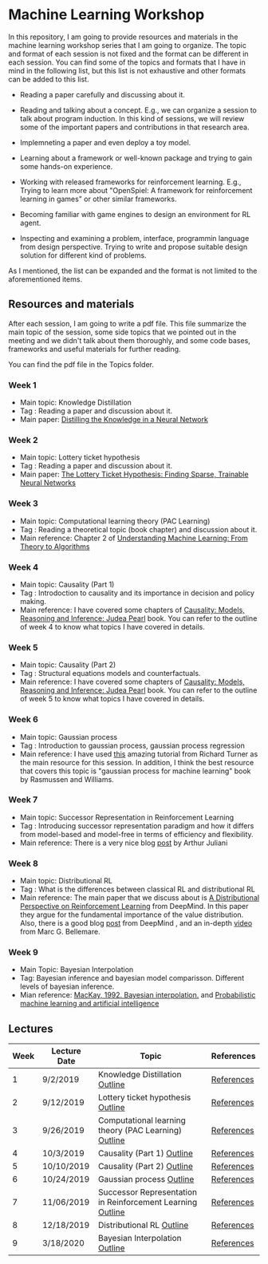 # Machine Learning Workshop

In this repository, I am going to provide resources and materials in the machine learning workshop series that I am going to organize.
The topic and format of each session is not fixed and the format can be different in each session. You can find some of the topics and formats
that I have in mind in the following list, but this list is not exhaustive and other formats can be added to this list.

- Reading a paper carefully and discussing about it.

- Reading and talking about a concept. E.g., we can organize a session to talk about program induction. In this kind of sessions, we will
review some of the important papers and contributions in that research area.

- Implemneting a paper and even deploy a toy model.

- Learning about a framework or well-known package and trying to gain some hands-on experience.

- Working with released frameworks for reinforcement learning. E.g., Trying to learn more about "OpenSpiel: A framework for reinforcement learning in games"
or other similar frameworks.

- Becoming familiar with game engines to design an environment for RL agent.

- Inspecting and examining a problem, interface, programmin language from design perspective. Trying to write and propose suitable design
solution for different kind of problems.

As I mentioned, the list can be expanded and the format is not limited to the aforementioned items.

## Resources and materials

After each session, I am going to write a pdf file. This file summarize the main topic of the session, some side topics that we pointed out in the
meeting and we didn't talk about them thoroughly, and some code bases, frameworks and useful materials for further reading.

You can find the pdf file in the Topics folder.

### Week 1

- Main topic: Knowledge Distillation
- Tag : Reading a paper and discussion about it.
- Main paper: [Distilling the Knowledge in a Neural Network](https://arxiv.org/abs/1503.02531)

### Week 2

- Main topic: Lottery ticket hypothesis
- Tag : Reading a paper and discussion about it.
- Main paper: [The Lottery Ticket Hypothesis: Finding Sparse, Trainable Neural Networks](https://arxiv.org/abs/1803.03635)

### Week 3

- Main topic: Computational learning theory (PAC Learning)
- Tag : Reading a theoretical topic (book chapter) and discussion about it.
- Main reference: Chapter 2 of [Understanding Machine Learning: From Theory to Algorithms](https://www.cs.huji.ac.il/~shais/UnderstandingMachineLearning/understanding-machine-learning-theory-algorithms.pdf)

### Week 4

- Main topic: Causality (Part 1)
- Tag : Introdoction to causality and its importance in decision and policy making.
- Main reference: I have covered some chapters of [Causality: Models, Reasoning and Inference: Judea Pearl](https://www.amazon.com/Causality-Reasoning-Inference-Judea-Pearl/dp/052189560X) book. You can refer to the outline of week 4 to know what topics I have covered in details.

### Week 5

- Main topic: Causality (Part 2)
- Tag : Structural equations models and counterfactuals.
- Main reference: I have covered some chapters of [Causality: Models, Reasoning and Inference: Judea Pearl](https://www.amazon.com/Causality-Reasoning-Inference-Judea-Pearl/dp/052189560X) book. You can refer to the outline of week 5 to know what topics I have covered in details.

### Week 6

- Main topic: Gaussian process
- Tag : Introduction to gaussian process, gaussian process regression
- Main reference: I have used [this](https://www.youtube.com/watch?v=92-98SYOdlY) amazing tutorial from Richard Turner as the main resource for this session.
In addition, I think the best resource that covers this topic is "gaussian process for machine learning" book by Rasmussen and Williams.

### Week 7

- Main topic: Successor Representation in Reinforcement Learning
- Tag : Introducing successor representation paradigm and how it differs from model-based and model-free in terms of efficiency and flexibility.
- Main reference: There is a very nice blog [post](https://medium.com/@awjuliani/the-present-in-terms-of-the-future-successor-representations-in-reinforcement-learning-316b78c5fa3) by Arthur Juliani

### Week 8

- Main topic: Distributional RL
- Tag : What is the differences between classical RL and distributional RL
- Main reference: The main paper that we discuss about is [A Distributional Perspective on Reinforcement Learning](https://deepmind.com/research/publications/distributional-perspective-reinforcement-learning)
from DeepMind. In this paper they argue for the fundamental importance of the value distribution. Also, there is a good blog [post](https://deepmind.com/blog/article/going-beyond-average-reinforcement-learning) from DeepMind
, and an in-depth [video](https://www.youtube.com/watch?v=ba_l8IKoMvU) from Marc G. Bellemare.  

### Week 9

- Main Topic: Bayesian Interpolation
- Tag: Bayesian inference and bayesian model comparisson. Different levels of bayesian inference.
- Mian reference: [MacKay, 1992. Bayesian interpolation.](https://authors.library.caltech.edu/13792/1/MACnc92a.pdf) and [
Probabilistic machine learning and artificial intelligence](https://www.nature.com/articles/nature14541)

## Lectures

| Week            | Lecture Date   |  Topic      |  References               |
| --------------- |----------------| ------------|---------------------------|
| 1 | 9/2/2019    | Knowledge Distillation [Outline](https://github.com/HFooladi/ml_workshop/blob/master/Topics/01_outline_knowledge%20Distillation.pdf) |  [References](doc/refs.md#week1)  |
| 2 | 9/12/2019   | Lottery ticket hypothesis [Outline](https://github.com/HFooladi/ml_workshop/blob/master/Topics/02_ouline_lottery_ticket_hypothesis.pdf) |  [References](doc/refs.md#week2)  |
| 3 | 9/26/2019   | Computational learning theory (PAC Learning) [Outline](https://github.com/HFooladi/ml_workshop/blob/master/Topics/03_outline_computational_learning_theory.pdf)  |  [References](doc/refs.md#week3)  |
| 4 | 10/3/2019   | Causality (Part 1) [Outline](https://github.com/HFooladi/ml_workshop/blob/master/Topics/04_outline_causality(part1).pdf) |  [References](doc/refs.md#week4)  |
| 5 | 10/10/2019  | Causality (Part 2) [Outline](https://github.com/HFooladi/ml_workshop/blob/master/Topics/05_outline_causality(part2).pdf) |  [References](doc/refs.md#week5)  |
| 6 | 10/24/2019  | Gaussian process [Outline](https://github.com/HFooladi/ml_workshop/blob/master/Topics/06_outline_gaussian_process.pdf) |  [References](doc/refs.md#week6)  |
| 7 | 11/06/2019  | Successor Representation in Reinforcement Learning [Outline](https://github.com/HFooladi/ml_workshop/blob/master/Topics/07_outline_successor_representation.pdf) |  [References](doc/refs.md#week7)  |
| 8 | 12/18/2019  | Distributional RL [Outline](https://github.com/HFooladi/ml_workshop/blob/master/Topics/08_outline_distributional_rl.pdf) |  [References](doc/refs.md#week8)  |
| 9 | 3/18/2020   | Bayesian Interpolation [Outline](https://github.com/HFooladi/ml_workshop/blob/master/Topics/09_outline_bayesian_interpolation.pdf) | [References](doc/refs.md#week9)  |